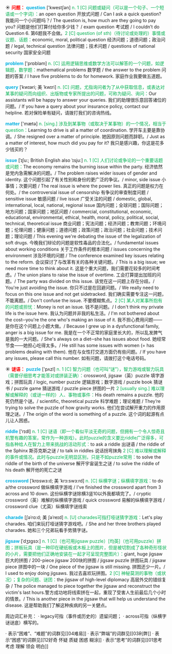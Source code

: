☀ <font color="red">**问题：**</font>
<font color="sky blue">**question**</font> ['kwestʃən] 
<font color="#00b050">n. 1 [C] 问题或疑问（可以是一个句子、一个短语或一个字词）：</font>an open question 开放式问题 / Can I ask a quick question? 我能问一个小问题吗？/ The question is, how much are they going to pay you? 问题是他们打算付给你多少钱？ / exam question 考试题 / I couldn’t do Question 6. 第6题我不会做。<font color="#00b050">2 [C] question (of sth)（待讨论或处理的）事情或议题、话题：</font>economic, moral, political question 经济问题；道德问题；政治问题 / legal, technical question 法律问题；技术问题 / questions of national security 国家安全问题

<font color="sky blue">**problem**</font> ['prɒbləm] 
<font color="#00b050">n. [C] 运用逻辑思维或数学方法可以解答的一个问题，如逻辑题，数学题：</font>mathematical problems 数学题 / the answer to the problem 问题的答案 / I have five problems to do for homework. 家庭作业我要做五道题。
           
<font color="sky blue">**query**</font> [ˈkwɪəri; 美 ˈkwɪri]
<font color="#00b050">n. [C] 问题，尤指询问者为了从中获取信息，或表达对某事的疑问而向组织、出版物或专家所提出的问题，可称为疑问、询问：</font>Our assistants will be happy to answer your queries. 我们的助理很乐意回答诸位的问题。/ If you have a query about your insurance policy, contact our helpline. 若对保险单有疑问，请拨打我们的咨询热线。

<font color="sky blue">**matter**</font> ['mætə] 
<font color="#00b050">n. [sing.] 涉及到某事物（或取决于某事物）的一个情况，相当于question：</font>Learning to drive is all a matter of coordination. 学开车主要是靠协调。/ She resigned over a matter of principle. 她因原则问题而辞职。/ Just as a matter of interest, how much did you pay for it? 我只是感兴趣，你这是花多少钱买的？
           
<font color="sky blue">**issue**</font> [ˈɪʃu:; British English also ˈɪsju:]
<font color="#00b050">n. 1 [C] 人们讨论或争论的一个重要话题或问题：</font>The economy remains the burning issue within the party. 经济依然是党内急需解决的问题。/ The problem raises wider issues of gender and identity. 这个问题引起了有关性别和身份的更广泛的争议。/ minor, side issue 小事情；次要问题 / The real issue is where the power lies. 真正的问题是权力在何处。/ the controversial issue of censorship 有争议的审查制度问题 / sensitive issue 敏感问题 / live issue 广受关注的问题 / domestic, global, international, local, national, regional issue 国内问题；全球问题；国际问题；地方问题；国家问题；地区问题 / commercial, constitutional, economic, educational, environmental, ethical, health, moral, policy, political, social, technical, theoretical issue 商业问题；宪法问题；经济问题；教育问题；环境问题；伦理问题；健康问题；道德问题；政策问题；政治问题；社会问题；技术问题；理论问题 / This evening we're debating the issue of the legalization of soft drugs. 今晚我们辩论的问题是软性毒品的合法化。/ fundamental issues about working conditions 关于工作条件的根本问题 / issues concerning the environment 涉及环境的问题 / The conference examined key issues relating to the reform. 会议探讨了与改革有关的各种关键问题。/ This is a big issue; we need more time to think about it. 这是个重大问题，我们需要花较多的时间考虑。/ The union plans to raise the issue of overtime. 工会打算提出加班的问题。/ The party was divided on this issue. 该党在这一问题上存在分歧。/ You're just avoiding the issue. 你只不过是在回避问题。/ We really need to focus on this one issue and not get sidetracked. 我们确实需要专注这一问题，不能离题。/ Don't confuse the issue. 不要模糊焦点。<font color="#00b050">2 [C] 某人对某事所抱有的问题或担忧：</font>Money is not an issue. 钱不是问题。/ I don't think my private life is the issue here. 我认为问题并非我的私生活。/ I'm not bothered about the cost─you're the one who's making an issue of it. 我不担心费用问题——是你在这个问题上小题大做。/ Because I grew up in a dysfunctional family, anger is a big issue for me. 我是在一个不正常的家庭里长大的，所以乱发脾气是我的一大问题。/ She's always on a diet─she has issues about food. 她经常节食——她担心吃得太多。/ He still has some issues with women (= has problems dealing with them). 他在与女性打交道方面仍有些问题。/ If you have any issues, please call this number. 如有问题，请拨打这个电话号码。

☀ <font color="red">**谜语：**</font>
<font color="sky blue">**puzzle**</font> ['pʌzl] 
<font color="#00b050">n. 1 [C] 智力问题（也可叫“谜”），智力游戏或智力玩具（需要仔细思考才能答对或拼装正确）：</font>crossword, jigsaw（英）puzzle 填字游戏；拼图玩具 / logic, number puzzle 逻辑游戏；数字游戏 / puzzle book 猜谜书 / puzzle game 猜谜游戏 / puzzle piece 拼图的一片 <font color="#00b050">2 [usually sing.] 难以理解或解释的（或谜一样的）人、事物或事件：</font>His death remains a puzzle. 他的死仍然是个谜。/ scientific, theoretical puzzle 科学难题；理论难题 / They’re trying to solve the puzzle of how gravity works. 他们在尝试解开重力的作用原理之谜。/ The origin of the word is something of a puzzle. 这个词的起源有点儿让人困惑。

<font color="sky blue">**riddle**</font> ['rɪdl] 
<font color="#00b050">n. 1 [C] 谜语（即一个看似平淡无奇的问题，但拥有一个令人惊奇且机警有趣的答案，常作为一种游戏）。此时puzzle的含义要比riddle广泛得多，可指各种给人在智力上带来挑战的活动形式：</font>to ask a riddle 出谜语 / the riddle of the Sphinx 斯芬克斯之谜 / to talk in riddles 说话拐弯抹角 <font color="#00b050">2 [C] 难以理解或解释的事件或情况。此时与puzzle无明显区别，只是不如puzzle常用：</font>to solve the riddle of the birth of the universe 解开宇宙诞生之谜 / to solve the riddle of his death 解开他的死亡之谜
             
<font color="sky blue">**crossword**</font> [ˈkrɒswɜ:d; 美 ˈkrɔ:swɜ:rd]
<font color="#00b050">n. [C] 纵横字谜；纵横填字游戏：</font>to do a/the crossword 做纵横填字游戏 / I've finished the crossword apart from 3 across and 10 down. 这份纵横字谜除横3竖10以外我都填完了。/ cryptic crossword（英）难解的纵横填字游戏 / quick crossword 易解的纵横填字游戏 / crossword clue（尤英）纵横填字谜线索         

<font color="sky blue">**charade**</font> [ʃəˈrɑ:d; 美 ʃəˈreɪd]
<font color="#00b050">n. [U] charades可指打哑谜猜字游戏：</font>Let's play charades. 咱们来玩打哑谜猜字游戏吧。/ She and her three brothers played charades. 她和三个兄弟玩看手势猜字谜。
           
<font color="sky blue">**jigsaw**</font> [ˈdʒɪgsɔ:] 
<font color="#00b050">n. 1 [C]（也可用jigsaw puzzle）[均英]（也可用puzzle）拼图；拼板玩具（是一种印在硬纸板或木板上的图片，但是被切割成了各种奇形怪状的小片，需要把他们正确地安装在一起才可呈现完整图片）：</font>giant, huge jigsaw 巨大的拼图 / 200-piece jigsaw 200块的拼图 / jigsaw puzzle 拼图玩具 / jigsaw piece 拼图中的一块 / One piece of the jigsaw is still missing. 拼图还少一片。/ I used to enjoy doing jigsaws. 我过去喜欢玩拼图。<font color="#00b050">2 [C] 神秘莫测的事物（或状况）；复杂的问题、谜团：</font>the jigsaw of high-level diplomacy 高层外交的错综复杂 / The police managed to piece together the jigsaw and reconstruct the victim's last hours.警方成功地将线索拼在一起，重现了受害人生前最后几个小时的情景。/ This is another piece in the jigsaw that will help us understand the disease. 这是帮助我们了解这种疾病的另一关健点。

周边词汇补充：
· legacy可指（事件或历史的）遗留问题；
· across可指（纵横字谜谜底）横写的。

· 表示“困难”、“难题”的词群见[[04难易]]
· 表示“弊端”的词群见[[03利弊]]
· 表示“困惑”的词群见[[12好奇 怀疑 质疑 困惑 糊涂]]
· 表示“思考”的词群见[[01思考 考虑 理解 领会 明白]]